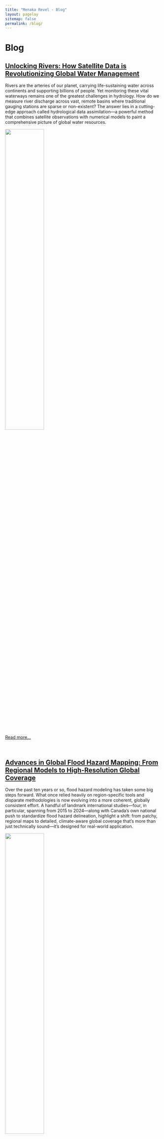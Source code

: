 ```yaml
---
title: "Menaka Revel - Blog"
layout: pagelay
sitemap: false
permalink: /blog/
---
```


# Blog

## [Unlocking Rivers: How Satellite Data is Revolutionizing Global Water Management](../blog_hydroda/)
Rivers are the arteries of our planet, carrying life-sustaining water across continents and supporting billions of people. Yet monitoring these vital waterways remains one of the greatest challenges in hydrology. How do we measure river discharge across vast, remote basins where traditional gauging stations are sparse or non-existent? The answer lies in a cutting-edge approach called hydrological data assimilation—a powerful method that combines satellite observations with numerical models to paint a comprehensive picture of global water resources.

<img src="{{ site.url }}{{ site.baseurl }}/images/blogpic/blog_hydroda.jpg" width="50%" height="50%"/>

[Read more...](../blog_hydroda/)

<br>

## [Advances in Global Flood Hazard Mapping: From Regional Models to High-Resolution Global Coverage](../blog_floodmap/)
Over the past ten years or so, flood hazard modeling has taken some big steps forward. What once relied heavily on region-specific tools and disparate methodologies is now evolving into a more coherent, globally consistent effort. A handful of landmark international studies—four, in particular, spanning from 2015 to 2024—along with Canada’s own national push to standardize flood hazard delineation, highlight a shift: from patchy, regional maps to detailed, climate-aware global coverage that’s more than just technically sound—it’s designed for real-world application.

<img src="{{ site.url }}{{ site.baseurl }}/images/blogpic/blog_floodmap.jpg" width="50%" height="50%"/>

[Read more...](../blog_floodmap/)

<br>

## [Remote Sensing of Terrestrial Waters](../blog_satellitewater/)
The availability of an in-situ global monitoring system is often hampered by the unavailability of accurate, complete, and freely accessible data. In the age of satellite big data, a wealth of information gathered from space is accessible for monitoring terrestrial waters. Satellite data serves as a crucial supplement to the limited in-situ gauging networks, particularly in developing countries where ground-level monitoring may be insufficient. We observe several types of satellite data available, including satellite altimetry, water surface extent, soil moisture, total water storage, and more.

<!-- <img src="{{ site.url }}{{ site.baseurl }}/images/blogpic/blog_satellitewater.jpg" width="50%" height="50%"/> -->

[Read more...](../blog_satellitewater/)

<br>
<!--

- [Can SWOT see smaller lakes: SWOT performance in Canada and Sri Lanka]
- [Building Local Models using Local Calibration]
- Compare CLRH and GHSA
- Lake water level variation in Canada
- Flood Risk in Canada
- Computational efficiency of Raven in Continental-scale Rivers
- Local calibration approaches for Hydrological modelling

-->
